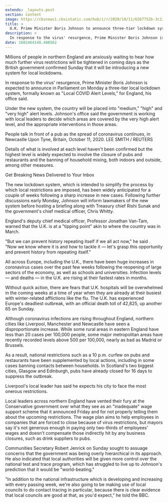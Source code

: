 ```yaml
--- 
extends: _layouts.post 
section: content 
image: https://cbsnews1.cbsistatic.com/hub/i/r/2020/10/11/6267752b-3c13-4aef-902b-ffc526232ee6/thumbnail/1200x630/59316490350c206d44dc1e2d05b47354/2020-10-11t213925z-1805919681-rc2lgj9m6mdu-rtrmadp-3-health-coronavirus-britain.jpg 
title: > 
  U.K. Prime Minister Boris Johnson to announce three-tier lockdown system 
description: > 
  In response to the virus' resurgence, Prime Minister Boris Johnson is expected to announce in Parliament on Monday a three-tier local lockdown system, formally known as "Local COVID Alert Levels," for England, his office said.Under the new system, the country will be placed into "medium," "high" and "very high" alert levels.People talk in front of a pub as the spread of coronavirus continues, in Newcastle Upon Tyne, Britain, October 11, 2020.The U.K. has experienced Europe's deadliest outbreak, with an official death toll of 42,825, up another 65 on Sunday.Communities Secretary Robert Jenrick on Sunday sought to assuage concerns that the government was being overly hierarchical in its approach. 
date: 1602464148.488562 
--- 
```

Millions of people in northern England are anxiously waiting to hear how much further virus restrictions will be tightened in coming days as the British government confirmed Sunday that it will be introducing a new system for local lockdowns.

In response to the virus' resurgence, Prime Minister Boris Johnson is expected to announce in Parliament on Monday a three-tier local lockdown system, formally known as "Local COVID Alert Levels," for England, his office said.

Under the new system, the country will be placed into "medium," "high" and "very high" alert levels. Johnson's office said the government is working with local leaders to decide which areas are covered by the very high alert level, and the appropriate interventions in those areas.

People talk in front of a pub as the spread of coronavirus continues, in Newcastle Upon Tyne, Britain, October 11, 2020. LEE SMITH / REUTERS

Details of what is involved at each level haven't been confirmed but the highest level is widely expected to involve the closure of pubs and restaurants and the banning of household mixing, both indoors and outside, among other measures.

Get Breaking News Delivered to Your Inbox

The new lockdown system, which is intended to simplify the process by which local restrictions are imposed, has been widely anticipated for a couple of weeks following a sharp increase in new cases. Following further discussions early Monday, Johnson will inform lawmakers of the new system before hosting a briefing along with Treasury chief Rishi Sunak and the government's chief medical officer, Chris Whitty.

England's deputy chief medical officer, Professor Jonathan Van-Tam, warned that the U.K. is at a "tipping point" akin to where the country was in March.

"But we can prevent history repeating itself if we all act now," he said . "Now we know where it is and how to tackle it — let's grasp this opportunity and prevent history from repeating itself."

All across Europe, including the U.K., there have been huge increases in coronavirus cases over the past few weeks following the reopening of large sectors of the economy, as well as schools and universities. Infection levels — and deaths — in the U.K. are rising at their fastest rates in months.

Without quick action, there are fears that U.K. hospitals will be overwhelmed in the coming weeks at a time of year when they are already at their busiest with winter-related afflictions like the flu. The U.K. has experienced Europe's deadliest outbreak, with an official death toll of 42,825, up another 65 on Sunday.

Although coronavirus infections are rising throughout England, northern cities like Liverpool, Manchester and Newcastle have seen a disproportionate increase. While some rural areas in eastern England have less than 20 cases per 100,000 people, some major metropolitan areas have recently recorded levels above 500 per 100,000, nearly as bad as Madrid or Brussels.

As a result, national restrictions such as a 10 p.m. curfew on pubs and restaurants have been supplemented by local actions, including in some cases banning contacts between households. In Scotland's two biggest cities, Glasgow and Edinburgh, pubs have already closed for 16 days to suppress the outbreak.

Liverpool's local leader has said he expects his city to face the most onerous restrictions.

Local leaders across northern England have vented their fury at the Conservative government over what they see as an "inadequate" wage support scheme that it announced Friday and for not properly telling them about the upcoming restrictions. The wage plan aims to help employees in companies that are forced to close because of virus restrictions, but mayors say it's not generous enough in paying only two-thirds of employees' wages and doesn't compensate those indirectly hit by any business closures, such as drink suppliers to pubs.

Communities Secretary Robert Jenrick on Sunday sought to assuage concerns that the government was being overly hierarchical in its approach. He also indicated that local authorities will be given more control over the national test and trace program, which has struggled to live up to Johnson's prediction that it would be "world-beating."

"In addition to the national infrastructure which is developing and increasing with every passing week, we're also going to be making use of local councils to do contact tracing in particular, because there is clear evidence that local councils are good at that, as you'd expect," he told the BBC.